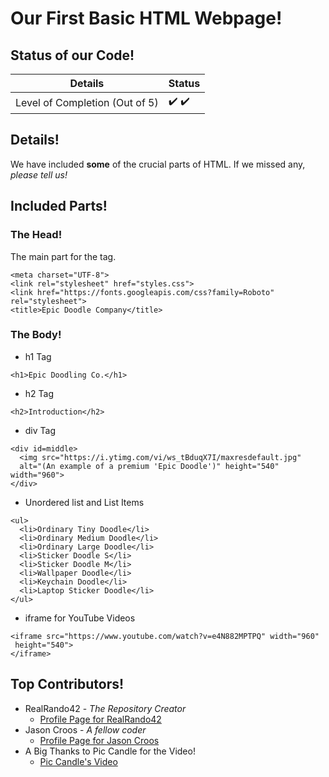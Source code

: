 # Our First Basic HTML Webpage!

## Status of our Code!

|         **Details**          |              **Status**              |
|------------------------------|--------------------------------------|
|Level of Completion (Out of 5)| :heavy_check_mark: :heavy_check_mark:|

## Details!
We have included **some** of the crucial parts of HTML.
If we missed any, *please tell us!*

## Included Parts!

### The Head!
The main part for the <head> tag.
```
<meta charset="UTF-8">
<link rel="stylesheet" href="styles.css">
<link href="https://fonts.googleapis.com/css?family=Roboto" rel="stylesheet">
<title>Epic Doodle Company</title>
```
### The Body!

- h1 Tag
```
<h1>Epic Doodling Co.</h1>
```
- h2 Tag
```
<h2>Introduction</h2>
```
- div Tag
```
<div id=middle>
  <img src="https://i.ytimg.com/vi/ws_tBduqX7I/maxresdefault.jpg"
  alt="(An example of a premium 'Epic Doodle')" height="540" width="960">
</div>
```
- Unordered list and List Items
```
<ul>
  <li>Ordinary Tiny Doodle</li>
  <li>Ordinary Medium Doodle</li>
  <li>Ordinary Large Doodle</li>
  <li>Sticker Doodle S</li>
  <li>Sticker Doodle M</li>
  <li>Wallpaper Doodle</li>
  <li>Keychain Doodle</li>
  <li>Laptop Sticker Doodle</li>
</ul>
```
- iframe for YouTube Videos
```
<iframe src="https://www.youtube.com/watch?v=e4N882MPTPQ" width="960"
 height="540">
</iframe>
```
## Top Contributors!
- RealRando42 - *The Repository Creator*
  + [Profile Page for RealRando42](https://github.com/RealRando42)
- Jason Croos - *A fellow coder*
  + [Profile Page for Jason Croos](https://github.com/Jasonthecoder)
- A Big Thanks to Pic Candle for the Video!
  + [Pic Candle's Video](https://www.youtube.com/watch?v=e4N882MPTPQ)